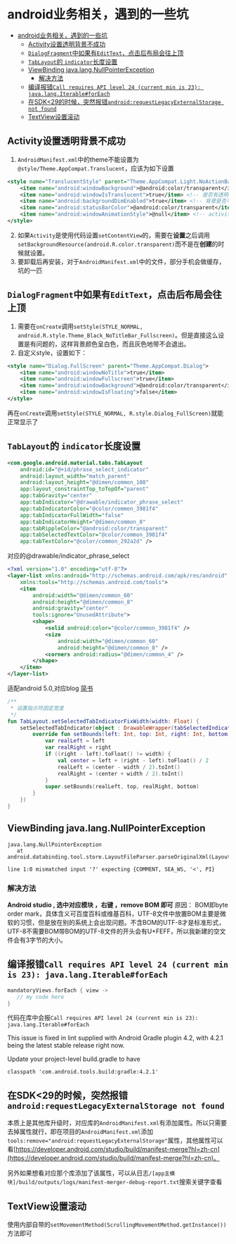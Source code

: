 # android业务相关，遇到的一些坑

- [android业务相关，遇到的一些坑](#android业务相关遇到的一些坑)
  - [Activity设置透明背景不成功](#activity设置透明背景不成功)
  - [`DialogFragment`中如果有`EditText`，点击后布局会往上顶](#dialogfragment中如果有edittext点击后布局会往上顶)
  - [`TabLayout`的 `indicator`长度设置](#tablayout的-indicator长度设置)
  - [ViewBinding java.lang.NullPointerException](#viewbinding-javalangnullpointerexception)
    - [解决方法](#解决方法)
  - [编译报错`Call requires API level 24 (current min is 23): java.lang.Iterable#forEach`](#编译报错call-requires-api-level-24-current-min-is-23-javalangiterableforeach)
  - [在SDK<29的时候，突然报错`android:requestLegacyExternalStorage not found`](#在sdk29的时候突然报错androidrequestlegacyexternalstorage-not-found)
  - [TextView设置滚动](#textview设置滚动)

## Activity设置透明背景不成功
1. `AndroidManifest.xml`中的theme不能设置为`@style/Theme.AppCompat.Translucent`，应该为如下设置
```xml
<style name="TranslucentStyle" parent="Theme.AppCompat.Light.NoActionBar">
    <item name="android:windowBackground">@android:color/transparent</item> <!-- 背景色透明 -->
    <item name="android:windowIsTranslucent">true</item> <!-- 是否有透明属性 -->
    <item name="android:backgroundDimEnabled">true</item> <!-- 背景是否半透明 -->
    <item name="android:statusBarColor">@android:color/transparent</item> <!-- 状态栏透明 -->
    <item name="android:windowAnimationStyle">@null</item> <!-- activity窗口切换效果 -->
</style>
```
2. 如果`Activity`是使用代码设置`setContentView`的，需要在**设置**之后调用`setBackgroundResource(android.R.color.transparent)`而不是在**创建**的时候就设置。
3. 要卸载后再安装，对于`AndroidManifest.xml`中的文件，部分手机会做缓存，坑的一匹

## `DialogFragment`中如果有`EditText`，点击后布局会往上顶
1. 需要在`onCreate`调用`setStyle(STYLE_NORMAL, android.R.style.Theme_Black_NoTitleBar_Fullscreen)`。但是直接这么设置是有问题的，这样背景颜色呈白色，而且灰色地带不会退出。
2. 自定义style，设置如下：
```xml
<style name="Dialog.FullScreen" parent="Theme.AppCompat.Dialog">
    <item name="android:windowNoTitle">true</item>
    <item name="android:windowFullscreen">true</item>
    <item name="android:windowBackground">@android:color/transparent</item>
    <item name="android:windowIsFloating">false</item>
</style>
```
再在`onCreate`调用`setStyle(STYLE_NORMAL, R.style.Dialog_FullScreen)`就能正常显示了

## `TabLayout`的 `indicator`长度设置
```xml
<com.google.android.material.tabs.TabLayout
    android:id="@+id/phrase_select_indicator"
    android:layout_width="match_parent"
    android:layout_height="@dimen/common_108"
    app:layout_constraintTop_toTopOf="parent"
    app:tabGravity="center"
    app:tabIndicator="@drawable/indicator_phrase_select"
    app:tabIndicatorColor="@color/common_3981f4"
    app:tabIndicatorFullWidth="false"
    app:tabIndicatorHeight="@dimen/common_8"
    app:tabRippleColor="@android:color/transparent"
    app:tabSelectedTextColor="@color/common_3981f4"
    app:tabTextColor="@color/common_292a2d" />
```
对应的@drawable/indicator_phrase_select
```xml
<?xml version="1.0" encoding="utf-8"?>
<layer-list xmlns:android="http://schemas.android.com/apk/res/android"
    xmlns:tools="http://schemas.android.com/tools">
    <item
        android:width="@dimen/common_60"
        android:height="@dimen/common_8"
        android:gravity="center"
        tools:ignore="UnusedAttribute">
        <shape>
            <solid android:color="@color/common_3981f4" />
            <size
                android:width="@dimen/common_60"
                android:height="@dimen/common_8" />
            <corners android:radius="@dimen/common_4" />
        </shape>
    </item>
</layer-list>
```
适配android 5.0,对应blog [简书](https://www.jianshu.com/p/e559809b7697)
```kotlin
/**
 * 设置指示符固定宽度
 */
fun TabLayout.setSelectedTabIndicatorFixWidth(width: Float) {
    setSelectedTabIndicator(object : DrawableWrapper(tabSelectedIndicator) {
        override fun setBounds(left: Int, top: Int, right: Int, bottom: Int) {
            var realLeft = left
            var realRight = right
            if ((right - left).toFloat() != width) {
                val center = left + (right - left).toFloat() / 2
                realLeft = (center - width / 2).toInt()
                realRight = (center + width / 2).toInt()
            }
            super.setBounds(realLeft, top, realRight, bottom)
        }
    })
}
```

## ViewBinding java.lang.NullPointerException
```shell
java.lang.NullPointerException
   at android.databinding.tool.store.LayoutFileParser.parseOriginalXml(LayoutFileParser.java:139)

line 1:0 mismatched input '?' expecting {COMMENT, SEA_WS, '<', PI}
```
### 解决方法
**Android studio , 选中对应模块 ，右键 ，remove BOM 即可**
原因：
BOM即byte order mark，具体含义可百度百科或维基百科，UTF-8文件中放置BOM主要是微软的习惯，但是放在别的系统上会出现问题。不含BOM的UTF-8才是标准形式，UTF-8不需要BOM带BOM的UTF-8文件的开头会有U+FEFF，所以我新建的空文件会有3字节的大小。


## 编译报错`Call requires API level 24 (current min is 23): java.lang.Iterable#forEach`
```kotlin
mandatoryViews.forEach { view ->
   // my code here
}
```
代码在库中会报`Call requires API level 24 (current min is 23): java.lang.Iterable#forEach`

This issue is fixed in lint supplied with Android Gradle plugin 4.2, with 4.2.1 being the latest stable release right now.

Update your project-level build.gradle to have

`classpath 'com.android.tools.build:gradle:4.2.1'`

## 在SDK<29的时候，突然报错`android:requestLegacyExternalStorage not found`
本质上是其他库升级时，对应库的`AndroidManifest.xml`有添加属性。所以只需要去掉属性就行，即在项目的`AndroidManifest.xml`添加`tools:remove="android:requestLegacyExternalStorage"`属性，其他属性可以看[https://developer.android.com/studio/build/manifest-merge?hl=zh-cn](https://developer.android.com/studio/build/manifest-merge?hl=zh-cn)。

另外如果想看对应那个库添加了该属性，可以从日志`/[app主模块]/build/outputs/logs/manifest-merger-debug-report.txt`搜索关键字查看

## TextView设置滚动
使用内部自带的`setMovementMethod(ScrollingMovementMethod.getInstance())`方法即可